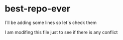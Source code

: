 # best-repo-ever


I´ll be adding some lines so let´s check them

I am modifing this file just to see if there is any conflict

